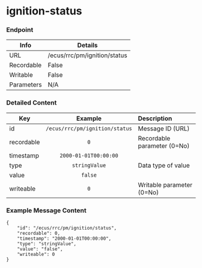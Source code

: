 # ignition-status



### Endpoint

| Info  | Details |
| ------------- | ------------- |
| URL   | /ecus/rrc/pm/ignition/status   |
| Recordable   | False   |
| Writable   | False   |
| Parameters  | N/A |

### Detailed Content

|  Key  | Example | Description |
| ------------- | :------: | :------------------------------ |
|  id | `/ecus/rrc/pm/ignition/status` | Message ID (URL) |
|  recordable | `0` | Recordable parameter (0=No) |
|  timestamp | `2000-01-01T00:00:00` |  |
|  type | `stringValue` | Data type of value |
|  value | `false` |  |
|  writeable | `0` | Writable parameter (0=No) |



### Example Message Content
```
{
    "id": "/ecus/rrc/pm/ignition/status",
    "recordable": 0,
    "timestamp": "2000-01-01T00:00:00",
    "type": "stringValue",
    "value": "false",
    "writeable": 0
}
```
